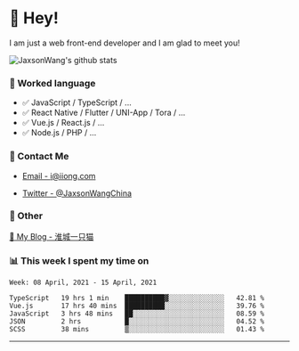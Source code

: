 # 👋 Hey!

I am just a web front-end developer and I am glad to meet you!

![JaxsonWang's github stats](https://github-readme-stats.vercel.app/api?username=JaxsonWang&&show_icons=true&&title_color=1abc9c&&icon_color=1abc9c)


### 📝 Worked language

- ✅ JavaScript / TypeScript / ...
- ✅ React Native / Flutter / UNI-App / Tora / ...
- ✅ Vue.js / React.js / ...
- ✅ Node.js / PHP / ...

### 📮 Contact Me

- [Email - i@iiong.com](mailto:i@iiong.com)

- [Twitter - @JaxsonWangChina](https://twitter.com/JaxsonWangChina)

### 🤪 Other

[📌 My Blog - 淮城一只猫](https://iiong.com)

### 📊 This week I spent my time on

<!--START_SECTION:waka-->
```text
Week: 08 April, 2021 - 15 April, 2021

TypeScript   19 hrs 1 min    ██████████▓░░░░░░░░░░░░░░   42.81 % 
Vue.js       17 hrs 40 mins  ██████████░░░░░░░░░░░░░░░   39.76 % 
JavaScript   3 hrs 48 mins   ██░░░░░░░░░░░░░░░░░░░░░░░   08.59 % 
JSON         2 hrs           █░░░░░░░░░░░░░░░░░░░░░░░░   04.52 % 
SCSS         38 mins         ▒░░░░░░░░░░░░░░░░░░░░░░░░   01.43 % 
```
<!--END_SECTION:waka-->

---
